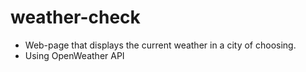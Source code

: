 # weather-check 
- Web-page that displays the current weather in a city of choosing.
- Using OpenWeather API
